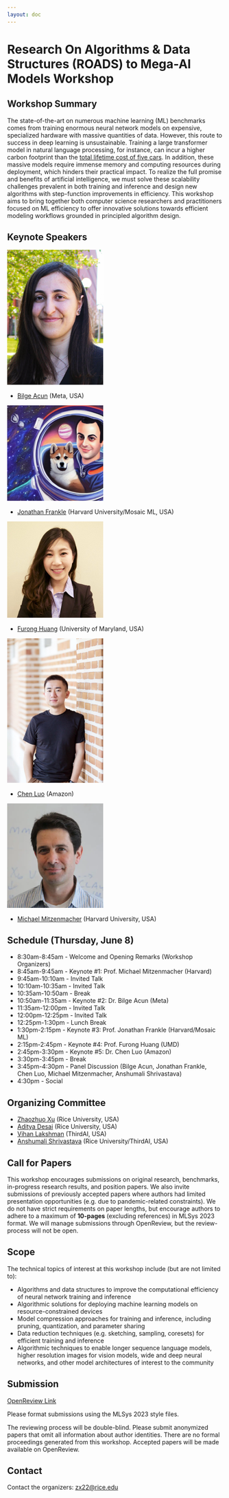 ```yaml
---
layout: doc
---
```


# Research On Algorithms & Data Structures (ROADS) to Mega-AI Models Workshop

## Workshop Summary

The state-of-the-art on numerous machine learning (ML) benchmarks comes from training enormous neural network models on expensive, specialized hardware with massive quantities of data. However, this route to success in deep learning is unsustainable. Training a large transformer model in natural language processing, for instance, can incur a higher carbon footprint than the [total lifetime cost of five cars](https://www.technologyreview.com/2019/06/06/239031/training-a-single-ai-model-can-emit-as-much-carbon-as-five-cars-in-their-lifetimes/). In addition, these massive models require immense memory and computing resources during deployment, which hinders their practical impact. To realize the full promise and benefits of artificial intelligence, we must solve these scalability challenges prevalent in both training and inference and design new algorithms with step-function improvements in efficiency. This workshop aims to bring together both computer science researchers and practitioners focused on ML efficiency to offer innovative solutions towards efficient modeling workflows grounded in principled algorithm design.

## Keynote Speakers

<img src="./img/Acun_Bilge.jpg" style="width:16em"> 

* [Bilge Acun](https://bilgeacun.github.io/) (Meta, USA)

<img src="./img/frankle.png" style="width:16em">

* [Jonathan Frankle](http://www.jfrankle.com/) (Harvard University/Mosaic ML, USA)

<img src="./img/furonghuang.jpg" style="width:16em">

* [Furong Huang](http://furong-huang.com/) (University of Maryland, USA)

<img src="./img/luochen_2.jpg" style="width:16em">

* [Chen Luo](http://chen-luo.com/) (Amazon)

<img src="./img/mitzenmacher_michael2.webp" style="width:16em">

* [Michael Mitzenmacher](https://www.eecs.harvard.edu/~michaelm/) (Harvard University, USA)

## Schedule (Thursday, June 8)

* 8:30am-8:45am - Welcome and Opening Remarks (Workshop Organizers)
* 8:45am-9:45am - Keynote #1: Prof. Michael Mitzenmacher (Harvard)
* 9:45am-10:10am - Invited Talk
* 10:10am-10:35am - Invited Talk
* 10:35am-10:50am - Break
* 10:50am-11:35am - Keynote #2: Dr. Bilge Acun (Meta)
* 11:35am-12:00pm - Invited Talk
* 12:00pm-12:25pm - Invited Talk
* 12:25pm-1:30pm - Lunch Break
* 1:30pm-2:15pm - Keynote #3: Prof. Jonathan Frankle (Harvard/Mosaic ML)
* 2:15pm-2:45pm - Keynote #4: Prof. Furong Huang (UMD)
* 2:45pm-3:30pm - Keynote #5: Dr. Chen Luo (Amazon)
* 3:30pm-3:45pm - Break
* 3:45pm-4:30pm - Panel Discussion (Bilge Acun, Jonathan Frankle, Chen Luo, Michael Mitzenmacher, Anshumali Shrivastava)
* 4:30pm - Social

## Organizing Committee

* [Zhaozhuo Xu](https://ottovonxu.github.io/) (Rice University, USA)
* [Aditya Desai](https://www.linkedin.com/in/aditya-desai-8078811a) (Rice University, USA)
* [Vihan Lakshman](https://vihan-lakshman.github.io/) (ThirdAI, USA)
* [Anshumali Shrivastava](https://www.cs.rice.edu/~as143/) (Rice University/ThirdAI, USA)

## Call for Papers

This workshop encourages submissions on original research, benchmarks, in-progress research results, and position papers. We also invite submissions of previously accepted papers where authors had limited presentation opportunities (e.g. due to pandemic-related constraints). We do not have strict requirements on paper lengths, but encourage authors to adhere to a maximum of **10-pages** (excluding references) in MLSys 2023 format. We will manage submissions through OpenReview, but the review-process will not be open.

## Scope

The technical topics of interest at this workshop include (but are not limited to):
* Algorithms and data structures to improve the computational efficiency of neural network training and inference
* Algorithmic solutions for deploying machine learning models on resource-constrained devices 
* Model compression approaches for training and inference, including pruning, quantization, and parameter sharing
* Data reduction techniques (e.g. sketching, sampling, coresets) for efficient training and inference
* Algorithmic techniques to enable longer sequence language models, higher resolution images for vision models, wide and deep neural networks, and other model architectures of interest to the community

## Submission

[OpenReview Link](https://openreview.net/group?id=MLSys.org/2023/Workshop/ROADS)

Please format submissions using the MLSys 2023 style files.

The reviewing process will be double-blind. Please submit anonymized papers that omit all information about author identities. There are no formal proceedings generated from this workshop. Accepted papers will be made available on OpenReview.


## Contact

Contact the organizers: zx22@rice.edu
